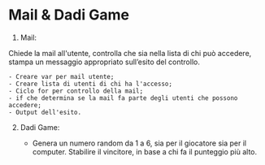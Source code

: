 Mail & Dadi Game
===
1. Mail:
   
  Chiede la mail all'utente, controlla che sia nella lista di chi può accedere,
  stampa un messaggio appropriato sull’esito del controllo. 
    
    - Creare var per mail utente;
    - Creare lista di utenti di chi ha l'accesso;
    - Ciclo for per controllo della mail;
    - if che determina se la mail fa parte degli utenti che possono accedere;
    - Output dell'esito.

      
2. Dadi Game:

    - Genera un numero random da 1 a 6, sia per il giocatore sia per il computer.
      Stabilire il vincitore, in base a chi fa il punteggio più alto.

  